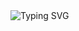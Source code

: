 <a>
    <img src="https://readme-typing-svg.demolab.com?font=Georgia&size=50&duration=2000&pause=500&multiline=true&width=1500&height=80&lines=Shape+Classification+Using+CNN" alt="Typing SVG" />
</a>
